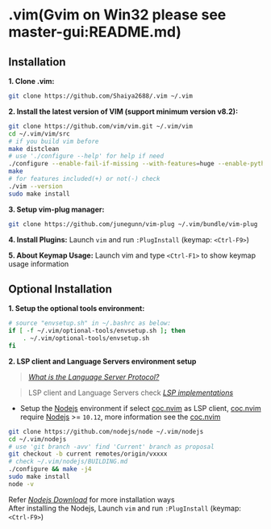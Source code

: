 # .vim(Gvim on Win32 please see master-gui:README.md)

## Installation
__1. Clone .vim:__
```bash
git clone https://github.com/Shaiya2688/.vim ~/.vim
```

__2. Install the latest version of VIM (support minimum version v8.2):__
```bash
git clone https://github.com/vim/vim.git ~/.vim/vim
cd ~/.vim/vim/src
# if you build vim before
make distclean
# use './configure --help' for help if need
./configure --enable-fail-if-missing --with-features=huge --enable-pythoninterp=yes --enable-python3interp=yes --enable-cscope --enable-terminal
make
# for features included(+) or not(-) check
./vim --version
sudo make install
```

__3. Setup vim-plug manager:__
```bash
git clone https://github.com/junegunn/vim-plug ~/.vim/bundle/vim-plug
```

__4. Install Plugins:__
Launch `vim` and run `:PlugInstall` (keymap: `<Ctrl-F9>`)

__5. About Keymap Usage:__
Launch vim and type `<Ctrl-F1>` to show keymap usage information

## Optional Installation
__1. Setup the optional tools environment:__
```bash
# source "envsetup.sh" in ~/.bashrc as below:
if [ -f ~/.vim/optional-tools/envsetup.sh ]; then
    . ~/.vim/optional-tools/envsetup.sh
fi
```
__2. LSP client and Language Servers environment setup__
>*[What is the Language Server Protocol?](https://microsoft.github.io/language-server-protocol)*

>LSP client and Language Servers check *[LSP implementations](https://langserver.org)*

+ Setup the [Nodejs](https://nodejs.org/en/download/) environment if select [coc.nvim](https://github.com/neoclide/coc.nvim) as LSP client,  [coc.nvim](https://github.com/neoclide/coc.nvim) require [Nodejs](https://nodejs.org/en/download/) >= `10.12`, more information see the [coc.nvim](https://github.com/neoclide/coc.nvim)
```bash
git clone https://github.com/nodejs/node ~/.vim/nodejs
cd ~/.vim/nodejs
# use 'git branch -avv' find 'Current' branch as proposal
git checkout -b current remotes/origin/vxxxx
# check ~/.vim/nodejs/BUILDING.md
./configure && make -j4
sudo make install
node -v
```
Refer *[Nodejs Download](https://nodejs.org/en/download/)* for more installation ways<br>
After installing the Nodejs, Launch `vim` and run `:PlugInstall` (keymap: `<Ctrl-F9>`)

